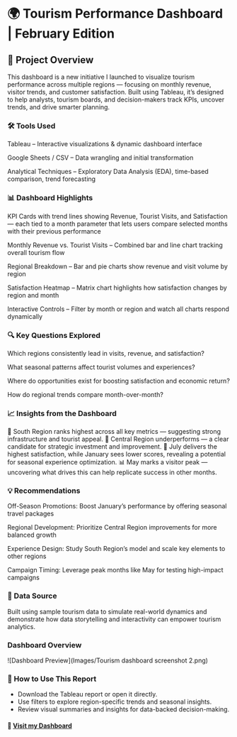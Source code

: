 # 🌍 Tourism Performance Dashboard | February Edition


## 📖 Project Overview
This dashboard is a new initiative I launched to visualize tourism performance across multiple regions — focusing on monthly revenue, visitor trends, and customer satisfaction. Built using Tableau, it’s designed to help analysts, tourism boards, and decision-makers track KPIs, uncover trends, and drive smarter planning.

### 🛠 Tools Used
Tableau – Interactive visualizations & dynamic dashboard interface

Google Sheets / CSV – Data wrangling and initial transformation

Analytical Techniques – Exploratory Data Analysis (EDA), time-based comparison, trend forecasting

### 📊 Dashboard Highlights
KPI Cards with trend lines showing Revenue, Tourist Visits, and Satisfaction — each tied to a month parameter that lets users compare selected months with their previous performance

Monthly Revenue vs. Tourist Visits – Combined bar and line chart tracking overall tourism flow

Regional Breakdown – Bar and pie charts show revenue and visit volume by region

Satisfaction Heatmap – Matrix chart highlights how satisfaction changes by region and month

Interactive Controls – Filter by month or region and watch all charts respond dynamically

### 🔍 Key Questions Explored
Which regions consistently lead in visits, revenue, and satisfaction?

What seasonal patterns affect tourist volumes and experiences?

Where do opportunities exist for boosting satisfaction and economic return?

How do regional trends compare month-over-month?

### 📈 Insights from the Dashboard
🌟 South Region ranks highest across all key metrics — suggesting strong infrastructure and tourist appeal.
🚧 Central Region underperforms — a clear candidate for strategic investment and improvement.
📅 July delivers the highest satisfaction, while January sees lower scores, revealing a potential for seasonal experience optimization.
📊 May marks a visitor peak — uncovering what drives this can help replicate success in other months.

### 💡 Recommendations
Off-Season Promotions: Boost January’s performance by offering seasonal travel packages

Regional Development: Prioritize Central Region improvements for more balanced growth

Experience Design: Study South Region’s model and scale key elements to other regions

Campaign Timing: Leverage peak months like May for testing high-impact campaigns

### 📂 Data Source
Built using sample tourism data to simulate real-world dynamics and demonstrate how data storytelling and interactivity can empower tourism analytics.

### Dashboard Overview

![Dashboard Preview](Images/Tourism dashboard screenshot 2.png)


### 📎 How to Use This Report
- Download the Tableau report or open it directly.
- Use filters to explore region-specific trends and seasonal insights.
- Review visual summaries and insights for data-backed decision-making.

#### 🔗 [Visit my Dashboard](https://public.tableau.com/app/profile/aminu.oluwarotimi/viz/Tourismanalytics/Dashboard1)
